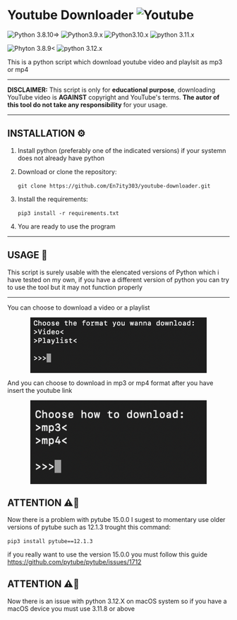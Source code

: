 # Youtube Downloader ![Youtube](https://cms.autocarpro.in/images/youtube-logo.png)
![Python 3.8.10=>](https://img.shields.io/badge/Python-3.8.10%3E-green)
![Python3.9.x](https://img.shields.io/badge/Python-3.9.X-green)
![Python3.10.x](https://img.shields.io/badge/Python-3.10.x-green)
![python 3.11.x](https://img.shields.io/badge/Python-3.11.x-green)

![Phyton 3.8.9<](https://img.shields.io/badge/Python-3.8.9%3C-red)
![python 3.12.x](https://img.shields.io/badge/Python-3.12.x-orange)


This is a python script which download youtube video and playlsit as mp3 or mp4

------------
**DISCLAIMER:**
This script is only for **educational purpose**, downloading YouTube video is **AGAINST** copyright and YouTube's terms. **The autor of this tool do not take any responsibility** for your usage.


------------
## INSTALLATION ⚙️
1. Install python (preferably one of the indicated versions) if your systemn does not already have python

2. Download or clone the repository:

    `git clone https://github.com/En7ity303/youtube-downloader.git`

3. Install the requirements:

    `pip3 install -r requirements.txt`

4. You are ready to use the program


-----------
## USAGE 🔧
This script is surely usable with the elencated versions of Python which i have tested on my own, if you have a different version of python you can try to use the tool but it may not function properly 

-----------
You can choose to download a video or a playlist
<p align="center">
<img align="center" src="img/img1" width="400">
</p>

And you can choose to download in mp3 or mp4 format after you have insert the youtube link
<p align="center">
<img align="center" src="img/img2" width="400">
</p>

## ATTENTION ⚠️🚨
Now there is a problem with pytube 15.0.0 I sugest to momentary use older versions of pytube such as 12.1.3 trought this command:

`pip3 install pytube==12.1.3`

if you really want to use the version 15.0.0 you must follow this guide https://github.com/pytube/pytube/issues/1712

## ATTENTION ⚠️🚨
Now there is an issue with python 3.12.X on macOS system so if you have a macOS device you must use 3.11.8 or above 
